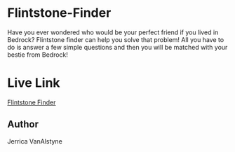 # Flintstone-Finder
Have you ever wondered who would be your perfect friend if you lived in Bedrock? Flintstone finder can help you solve that problem! All you have to do is answer a few simple questions and then you will be matched with your bestie from Bedrock!

# Live Link 
[Flintstone Finder](https://mighty-castle-85539.herokuapp.com/)




## Author
Jerrica VanAlstyne

